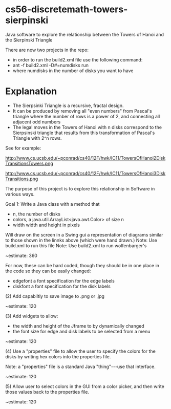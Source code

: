 cs56-discretemath-towers-sierpinski
===================================

Java software to explore the relationship between the Towers of Hanoi and the Sierpinski Triangle

There are now two projects in the repo:
* in order to run the build2.xml file use the following command:
* ant -f build2.xml -D#=numdisks run
* where numdisks in the number of disks you want to have

# Explanation

* The Sierpsinki Triangle is a recursive, fractal design.  
* It can be produced by removing all "even numbers" from Pascal's triangle where the number of rows is a power of 2, and connecting all adjacent odd numbers
* The legal moves in the Towers of Hanoi with n disks correspond to the Sierpsinski triangle that results from this transformation of Pascal's Triangle with 2^n rows.

See for example:

http://www.cs.ucsb.edu/~pconrad/cs40/12F/hwk/IC11/TowersOfHanoi2DiskTransitionsTowers.png

http://www.cs.ucsb.edu/~pconrad/cs40/12F/hwk/IC11/TowersOfHanoi3DiskTransitions.png

The purpose of this project is to explore this relationship in Software in various ways.

Goal 1:  Write a Java class with a method that

* n, the number of disks
* colors, a java.util.ArrayList<java.awt.Color> of size n
* width  width and height in pixels

Will draw on the screen in a Swing gui a representation of diagrams similar to those shown in the linnks above (which were hand drawn.)
Note: Use build.xml to run this file 
Note: Use build2.xml to run wolfenbarger's

~estimate: 360 

For now, these can be hard coded, though they should be in one place in the code so they can be easily changed:

* edgefont    a font specification for the edge labels
* diskfont    a font specification for the disk labels


(2) Add capabiltiy to save image to .png or .jpg

~estimate: 120


(3) Add widgets to allow:

* the width and height of the Jframe to by dynamically changed
* the font size for edge and disk labels to be selected from a menu

~estimate: 120


(4) Use a "properties" file to allow the user to specify the colors for the disks by writing hex colors into the properties file.

Note: a "properties" file is a standard Java "thing"---use that interface.

~estimate: 120


(5) Allow user to select colors in the GUI from a color picker, and then write those values back to the properties file.

~estimate: 120
